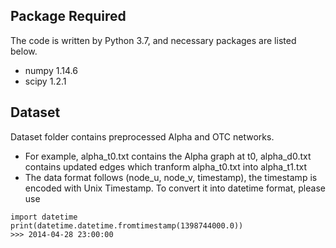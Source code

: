 ## Package Required
The code is written by Python 3.7, and necessary packages are listed below.
- numpy 1.14.6
- scipy 1.2.1

## Dataset
Dataset folder contains preprocessed Alpha and OTC networks.
- For example, alpha_t0.txt contains the Alpha graph at t0, alpha_d0.txt contains updated edges which tranform alpha_t0.txt into alpha_t1.txt
- The data format follows (node_u, node_v, timestamp), the timestamp is encoded with Unix Timestamp. To convert it into datetime format, please use
```
import datetime
print(datetime.datetime.fromtimestamp(1398744000.0))
>>> 2014-04-28 23:00:00
```
